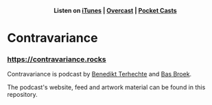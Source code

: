 <p align="center">
  <strong>Listen on <a href="https://itunes.apple.com/us/podcast/contravariance-a-swift-podcast/id1423771323">iTunes</a> | <a href="https://overcast.fm/itunes1423771323/contravariance-a-swift-podcast">Overcast</a> | <a href="https://pca.st/QjR1">Pocket Casts</a></strong>
</p>

# Contravariance
### https://contravariance.rocks

Contravariance is podcast by [Benedikt Terhechte](https://twitter.com/terhechte) and [Bas Broek](https://twitter.com/BasThomas).

The podcast's website, feed and artwork material can be found in this repository.
